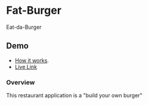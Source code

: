 # Fat-Burger
Eat-da-Burger

## Demo
* [How it works](https://youtu.be/msvdn95x9OM).
* [Live Link](https://fat-burger.herokuapp.com/)


### Overview
This restaurant application is a "build your own burger"
